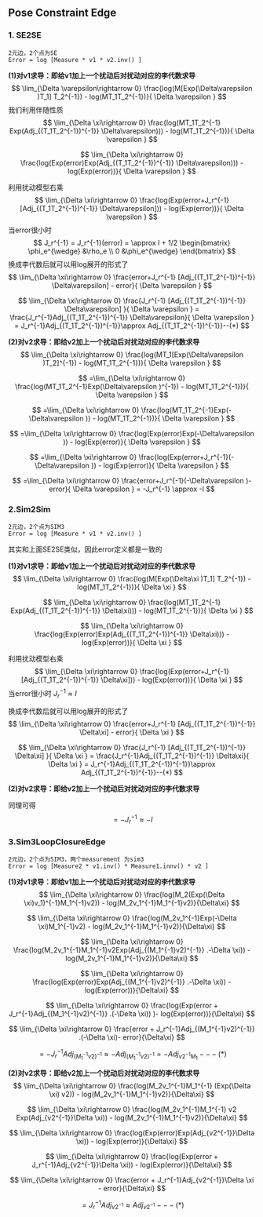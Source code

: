 ## Pose Constraint Edge

### 1. SE2SE

```
2元边，2个点为SE
Error = log [Measure * v1 * v2.inv() ]
```

**(1)对v1求导：即给v1加上一个扰动后对扰动对应的李代数求导**
$$
\lim_{\Delta \varepsilon\rightarrow 0} \frac{log(M[Exp(\Delta\varepsilon )T_1] T_2^{-1}) - log(MT_1T_2^{-1})}{ \Delta \varepsilon }
$$
我们利用伴随性质
$$
\lim_{\Delta \xi\rightarrow 0} \frac{log(MT_1T_2^{-1} Exp(Adj_{(T_1T_2^{-1})^{-1}} \Delta\varepsilon))) - log(MT_1T_2^{-1})}{ \Delta \varepsilon }
$$

$$
\lim_{\Delta \xi\rightarrow 0} \frac{log(Exp(error)Exp(Adj_{(T_1T_2^{-1})^{-1}} \Delta\varepsilon))) - log(Exp(error))}{ \Delta \varepsilon }
$$

利用扰动模型右乘
$$
\lim_{\Delta \xi\rightarrow 0} \frac{log(Exp(error+J_r^{-1} [Adj_{(T_1T_2^{-1})^{-1}} \Delta\varepsilon])) - log(Exp(error))}{ \Delta \varepsilon }
$$
当error很小时
$$
J_r^{-1} = J_r^{-1}(error) = \approx I   + 1/2 \begin{bmatrix}
\phi_e^{\wedge} &\rho_e \\ 
0 &\phi_e^{\wedge} 
\end{bmatrix}
$$
换成李代数后就可以用log展开的形式了
$$
\lim_{\Delta \xi\rightarrow 0} \frac{error+J_r^{-1} [Adj_{(T_1T_2^{-1})^{-1}} \Delta\varepsilon] - error}{ \Delta \varepsilon }
$$

$$
\lim_{\Delta \xi\rightarrow 0} \frac{J_r^{-1} [Adj_{(T_1T_2^{-1})^{-1}} \Delta\varepsilon] }{ \Delta \varepsilon } = \frac{J_r^{-1}Adj_{(T_1T_2^{-1})^{-1}} \Delta\varepsilon}{ \Delta \varepsilon } = J_r^{-1}Adj_{(T_1T_2^{-1})^{-1}}\approx Adj_{(T_1T_2^{-1})^{-1}}--(*)
$$



**(2)对v2求导：即给v2加上一个扰动后对扰动对应的李代数求导**
$$
\lim_{\Delta \xi\rightarrow 0} \frac{log(MT_1[Exp(\Delta\varepsilon )T_2]^{-1}) - log(MT_1T_2^{-1})}{ \Delta \varepsilon }
$$

$$
=\lim_{\Delta \xi\rightarrow 0} \frac{log(MT_1T_2^{-1}Exp(\Delta\varepsilon )^{-1}) - log(MT_1T_2^{-1})}{ \Delta \varepsilon }
$$

$$
=\lim_{\Delta \xi\rightarrow 0} \frac{log(MT_1T_2^{-1}Exp(-\Delta\varepsilon )) - log(MT_1T_2^{-1})}{ \Delta \varepsilon }
$$

$$
=\lim_{\Delta \xi\rightarrow 0} \frac{log(Exp(error)Exp(-\Delta\varepsilon )) - log(Exp(error)}{ \Delta \varepsilon }
$$

$$
=\lim_{\Delta \xi\rightarrow 0} \frac{log(Exp(error+J_r^{-1}(-\Delta\varepsilon )) - log(Exp(error)}{ \Delta \varepsilon }
$$

$$
=\lim_{\Delta \xi\rightarrow 0} \frac{error+J_r^{-1}(-\Delta\varepsilon )- error}{ \Delta \varepsilon } = -J_r^{-1} \approx -I
$$





### 2.Sim2Sim

```
2元边，2个点为SIM3
Error = log [Measure * v1 * v2.inv() ]
```

其实和上面SE2SE类似，因此error定义都是一致的

**(1)对v1求导：即给v1加上一个扰动后对扰动对应的李代数求导**
$$
\lim_{\Delta \xi\rightarrow 0} \frac{log(M[Exp(\Delta\xi )T_1] T_2^{-1}) - log(MT_1T_2^{-1})}{ \Delta \xi }
$$

$$
\lim_{\Delta \xi\rightarrow 0} \frac{log(MT_1T_2^{-1} Exp(Adj_{(T_1T_2^{-1})^{-1}} \Delta\xi))) - log(MT_1T_2^{-1})}{ \Delta \xi }
$$

$$
\lim_{\Delta \xi\rightarrow 0} \frac{log(Exp(error)Exp(Adj_{(T_1T_2^{-1})^{-1}} \Delta\xi))) - log(Exp(error))}{ \Delta \xi }
$$

利用扰动模型右乘
$$
\lim_{\Delta \xi\rightarrow 0} \frac{log(Exp(error+J_r^{-1} [Adj_{(T_1T_2^{-1})^{-1}} \Delta\xi])) - log(Exp(error))}{ \Delta \xi }
$$
当error很小时 $J_r^{-1} \approx I$

换成李代数后就可以用log展开的形式了
$$
\lim_{\Delta \xi\rightarrow 0} \frac{error+J_r^{-1} [Adj_{(T_1T_2^{-1})^{-1}} \Delta\xi] - error}{ \Delta \xi }
$$

$$
\lim_{\Delta \xi\rightarrow 0} \frac{J_r^{-1} [Adj_{(T_1T_2^{-1})^{-1}} \Delta\xi] }{ \Delta \xi } = \frac{J_r^{-1}Adj_{(T_1T_2^{-1})^{-1}} \Delta\xi}{ \Delta \xi } = J_r^{-1}Adj_{(T_1T_2^{-1})^{-1}}\approx Adj_{(T_1T_2^{-1})^{-1}}--(*)
$$

**(2)对v2求导：即给v2加上一个扰动后对扰动对应的李代数求导**

同理可得
$$
= -J_r^{-1} \approx -I
$$


### 3.Sim3LoopClosureEdge

```
2元边，2个点为SIM3，两个measurement 为sim3
Error = log [Measure2 * v1.inv() * Measure1.innv() * v2 ]
```

**(1)对v1求导：即给v1加上一个扰动后对扰动对应的李代数求导**
$$
\lim_{\Delta \xi\rightarrow 0} \frac{log(M_2(Exp(\Delta \xi)v_1)^{-1}M_1^{-1}v2)) - log(M_2v_1^{-1}M_1^{-1}v2)}{\Delta\xi}
$$

$$
\lim_{\Delta \xi\rightarrow 0} \frac{log(M_2v_1^{-1}Exp(-\Delta \xi)M_1^{-1}v2) - log(M_2v_1^{-1}M_1^{-1}v2)}{\Delta\xi}
$$

$$
\lim_{\Delta \xi\rightarrow 0} \frac{log(M_2v_1^{-1}M_1^{-1}v2Exp(Adj_{(M_1^{-1}v2)^{-1}} .-\Delta \xi)) - log(M_2v_1^{-1}M_1^{-1}v2)}{\Delta\xi}
$$

$$
\lim_{\Delta \xi\rightarrow 0} \frac{log(Exp(error)Exp(Adj_{(M_1^{-1}v2)^{-1}} .-\Delta \xi)) - log(Exp(error))}{\Delta\xi}
$$

$$
\lim_{\Delta \xi\rightarrow 0} \frac{log(Exp(error + J_r^{-1}Adj_{(M_1^{-1}v2)^{-1}} .(-\Delta \xi)) )- log(Exp(error))}{\Delta\xi}
$$

$$
\lim_{\Delta \xi\rightarrow 0} \frac{error + J_r^{-1}Adj_{(M_1^{-1}v2)^{-1}} .(-\Delta \xi)- error}{\Delta\xi}
$$

$$
= -J_r^{-1}Adj_{(M_1^{-1}v2)^{-1}} \approx -Adj_{(M_1^{-1}v2)^{-1}}  = -Adj_{v2^{-1}M_1}---(*)
$$

**(2)对v2求导：即给v2加上一个扰动后对扰动对应的李代数求导**
$$
\lim_{\Delta \xi\rightarrow 0} \frac{log(M_2v_1^{-1}M_1^{-1} (Exp(\Delta \xi) v2)) - log(M_2v_1^{-1}M_1^{-1}v2)}{\Delta\xi}
$$

$$
\lim_{\Delta \xi\rightarrow 0} \frac{log(M_2v_1^{-1}M_1^{-1}  v2 Exp(Adj_{v2^{-1}}\Delta \xi)) - log(M_2v_1^{-1}M_1^{-1}v2)}{\Delta\xi}
$$

$$
\lim_{\Delta \xi\rightarrow 0} \frac{log(Exp(error)Exp(Adj_{v2^{-1}}\Delta \xi)) - log(Exp(error)}{\Delta\xi}
$$

$$
\lim_{\Delta \xi\rightarrow 0} \frac{log(Exp(error + J_r^{-1}Adj_{v2^{-1}}\Delta \xi)) - log(Exp(error)}{\Delta\xi}
$$

$$
\lim_{\Delta \xi\rightarrow 0} \frac{error + J_r^{-1}Adj_{v2^{-1}}\Delta \xi - error}{\Delta\xi}
$$

$$
= J_r^{-1}Adj_{v2^{-1}} \approx  Adj_{v2^{-1}}---(*)
$$

